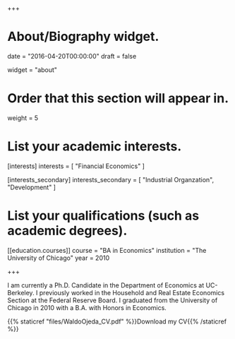 +++
# About/Biography widget.

date = "2016-04-20T00:00:00"
draft = false

widget = "about"

# Order that this section will appear in.
weight = 5

# List your academic interests.
[interests]
  interests = [
    "Financial Economics"
  ]

  [interests_secondary]
  interests_secondary  = [
    "Industrial Organzation",
    "Development"
  ]

# List your qualifications (such as academic degrees).

[[education.courses]]
  course = "BA in Economics"
  institution = "The University of Chicago"
  year = 2010
 
+++

I am currently a Ph.D. Candidate in the Department of Economics at UC-Berkeley. I previously worked in the Household and Real Estate Economics Section at the Federal Reserve Board. I graduated from the University of Chicago in 2010 with a B.A. with Honors in Economics.

{{% staticref "files/WaldoOjeda_CV.pdf" %}}Download my CV{{% /staticref %}}